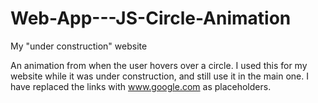 # Web-App---JS-Circle-Animation
My "under construction" website

An animation from when the user hovers over a circle.
I used this for my website while it was under construction, and still use it in the main one. I have replaced the links with www.google.com as placeholders. 